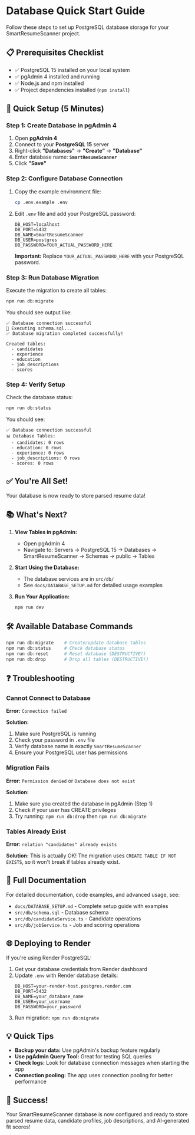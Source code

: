 # Database Quick Start Guide

Follow these steps to set up PostgreSQL database storage for your SmartResumeScanner project.

## 📋 Prerequisites Checklist

- ✅ PostgreSQL 15 installed on your local system
- ✅ pgAdmin 4 installed and running
- ✅ Node.js and npm installed
- ✅ Project dependencies installed (`npm install`)

## 🚀 Quick Setup (5 Minutes)

### Step 1: Create Database in pgAdmin 4

1. Open **pgAdmin 4**
2. Connect to your **PostgreSQL 15** server
3. Right-click **"Databases"** → **"Create"** → **"Database"**
4. Enter database name: **`SmartResumeScanner`**
5. Click **"Save"**

### Step 2: Configure Database Connection

1. Copy the example environment file:
   ```bash
   cp .env.example .env
   ```

2. Edit `.env` file and add your PostgreSQL password:
   ```env
   DB_HOST=localhost
   DB_PORT=5432
   DB_NAME=SmartResumeScanner
   DB_USER=postgres
   DB_PASSWORD=YOUR_ACTUAL_PASSWORD_HERE
   ```

   **Important:** Replace `YOUR_ACTUAL_PASSWORD_HERE` with your PostgreSQL password.

### Step 3: Run Database Migration

Execute the migration to create all tables:

```bash
npm run db:migrate
```

You should see output like:
```
✅ Database connection successful
📄 Executing schema.sql...
✅ Database migration completed successfully!

Created tables:
  - candidates
  - experience
  - education
  - job_descriptions
  - scores
```

### Step 4: Verify Setup

Check the database status:

```bash
npm run db:status
```

You should see:
```
✅ Database connection successful
📊 Database Tables:
  - candidates: 0 rows
  - education: 0 rows
  - experience: 0 rows
  - job_descriptions: 0 rows
  - scores: 0 rows
```

## ✅ You're All Set!

Your database is now ready to store parsed resume data!

## 📚 What's Next?

1. **View Tables in pgAdmin:**
   - Open pgAdmin 4
   - Navigate to: Servers → PostgreSQL 15 → Databases → SmartResumeScanner → Schemas → public → Tables

2. **Start Using the Database:**
   - The database services are in `src/db/`
   - See `docs/DATABASE_SETUP.md` for detailed usage examples

3. **Run Your Application:**
   ```bash
   npm run dev
   ```

## 🛠️ Available Database Commands

```bash
npm run db:migrate    # Create/update database tables
npm run db:status     # Check database status
npm run db:reset      # Reset database (DESTRUCTIVE!)
npm run db:drop       # Drop all tables (DESTRUCTIVE!)
```

## ❓ Troubleshooting

### Cannot Connect to Database

**Error:** `Connection failed`

**Solution:**
1. Make sure PostgreSQL is running
2. Check your password in `.env` file
3. Verify database name is exactly `SmartResumeScanner`
4. Ensure your PostgreSQL user has permissions

### Migration Fails

**Error:** `Permission denied` or `Database does not exist`

**Solution:**
1. Make sure you created the database in pgAdmin (Step 1)
2. Check if your user has CREATE privileges
3. Try running: `npm run db:drop` then `npm run db:migrate`

### Tables Already Exist

**Error:** `relation "candidates" already exists`

**Solution:**
This is actually OK! The migration uses `CREATE TABLE IF NOT EXISTS`, so it won't break if tables already exist.

## 📖 Full Documentation

For detailed documentation, code examples, and advanced usage, see:
- `docs/DATABASE_SETUP.md` - Complete setup guide with examples
- `src/db/schema.sql` - Database schema
- `src/db/candidateService.ts` - Candidate operations
- `src/db/jobService.ts` - Job and scoring operations

## 🌐 Deploying to Render

If you're using Render PostgreSQL:

1. Get your database credentials from Render dashboard
2. Update `.env` with Render database details:
   ```env
   DB_HOST=your-render-host.postgres.render.com
   DB_PORT=5432
   DB_NAME=your_database_name
   DB_USER=your_username
   DB_PASSWORD=your_password
   ```
3. Run migration: `npm run db:migrate`

## 💡 Quick Tips

- **Backup your data:** Use pgAdmin's backup feature regularly
- **Use pgAdmin Query Tool:** Great for testing SQL queries
- **Check logs:** Look for database connection messages when starting the app
- **Connection pooling:** The app uses connection pooling for better performance

## 🎉 Success!

Your SmartResumeScanner database is now configured and ready to store parsed resume data, candidate profiles, job descriptions, and AI-generated fit scores!
